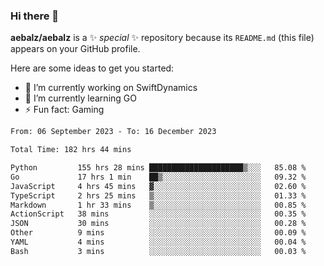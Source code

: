 ### Hi there 👋

**aebalz/aebalz** is a ✨ _special_ ✨ repository because its `README.md` (this file) appears on your GitHub profile.

Here are some ideas to get you started:

- 🔭 I’m currently working on SwiftDynamics
- 🌱 I’m currently learning GO
-  ⚡ Fun fact: Gaming
  
  <!--
- 👯 I’m looking to collaborate on ...
- 🤔 I’m looking for help with ...
- 💬 Ask me about ...
- 📫 How to reach me: ...
- 😄 Pronouns: ...
-->

<!--START_SECTION:waka-->

```txt
From: 06 September 2023 - To: 16 December 2023

Total Time: 182 hrs 44 mins

Python         155 hrs 28 mins █████████████████████▒░░░   85.08 %
Go             17 hrs 1 min    ██▒░░░░░░░░░░░░░░░░░░░░░░   09.32 %
JavaScript     4 hrs 45 mins   ▓░░░░░░░░░░░░░░░░░░░░░░░░   02.60 %
TypeScript     2 hrs 25 mins   ▒░░░░░░░░░░░░░░░░░░░░░░░░   01.33 %
Markdown       1 hr 33 mins    ▒░░░░░░░░░░░░░░░░░░░░░░░░   00.85 %
ActionScript   38 mins         ░░░░░░░░░░░░░░░░░░░░░░░░░   00.35 %
JSON           30 mins         ░░░░░░░░░░░░░░░░░░░░░░░░░   00.28 %
Other          9 mins          ░░░░░░░░░░░░░░░░░░░░░░░░░   00.09 %
YAML           4 mins          ░░░░░░░░░░░░░░░░░░░░░░░░░   00.04 %
Bash           3 mins          ░░░░░░░░░░░░░░░░░░░░░░░░░   00.03 %
```

<!--END_SECTION:waka-->

